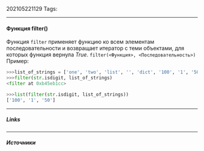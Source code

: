 202105221129
Tags:
___
#### Функция filter()
Функция `filter` применяет функцию ко всем элементам последовательности и возвращает итератор с теми объектами, для которых функция вернула *True*.
```filter(<Функция>, <Последовательность>)```
Пример:
```python
>>>list_of_strings = ['one', 'two', 'list', '', 'dict', '100', '1', '50']
>>>filter(str.isdigit, list_of_strings)
<filter at 0xb45eb1cc>

>>>list(filter(str.isdigit, list_of_strings))
['100', '1', '50']
```

___
##### Links


---
##### Источники
